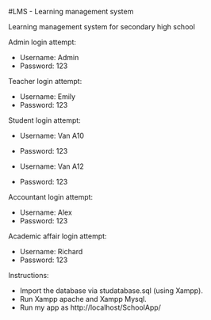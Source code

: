 #LMS - Learning management system

Learning management system for secondary high school

Admin login attempt:
+ Username: Admin
+ Password: 123

Teacher login attempt:
+ Username: Emily
+ Password: 123

Student login attempt:
+ Username: Van A10
+ Password: 123

+ Username: Van A12
+ Password: 123

Accountant login attempt:
+ Username: Alex
+ Password: 123

Academic affair login attempt:
+ Username: Richard
+ Password: 123

Instructions:
+ Import the database via studatabase.sql (using Xampp).
+ Run Xampp apache and Xampp Mysql.
+ Run my app as http://localhost/SchoolApp/
